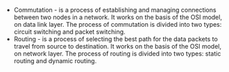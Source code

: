 - Commutation - is a process of establishing and managing connections between two nodes in a network. It works on the basis of the OSI model, on data link layer. The process of commutation is divided into two types: circuit switching and packet switching.
- Routing - is a process of selecting the best path for the data packets to travel from source to destination. It works on the basis of the OSI model, on network layer. The process of routing is divided into two types: static routing and dynamic routing.